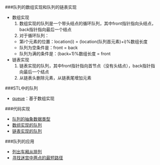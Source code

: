 ###队列的数组实现和队列的链表实现
 - 数组实现
   1. 数组实现的队列是一个带头结点的循环队列，其中front指针指向头结点，back指针指向最后一个结点
   2. 对于循环队列：
    - 第i个元素的位置：location(i) = (location(队列首元素)+i)%数组长度
    - 队列为空条件是：front = back
    - 队列为满的条件是：(back+1)%数组长度 = front
 - 链表实现
   1. 链表实现的队列，其中front指针指向首节点（没有头结点），back指针指向最后一个结点
   2. 从链表头删除元素，从链表尾增加元素

###STL中的队列
 - [queue](http://www.cplusplus.com/reference/queue/queue/?kw=queue)：基于数组实现

###代码实现
 - [队列的抽象数据类型](./queue.h)
 - [数组实现的队列](./arrayQueue.h)
 - [链表实现的队列](./linkedQueue.h)

###队列的应用
 - [列出车厢从排列](../../Algorithms/queue/railroadReSort.cpp)
 - [寻找迷宫中两点的最短路径](../../Algorithms/queue/findShortPath.cpp)




